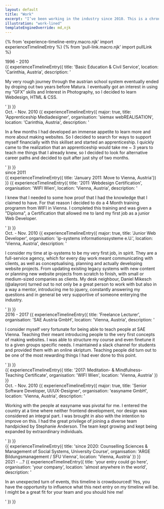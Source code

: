 ```yaml
---
layout: default
title: "Work"
excerpt: "I’ve been working in the industry since 2010. This is a chronological summary of my experiences."
illustration: "work-lined"
templateEngineOverride: md,njk
---
```

{% from 'experience-timeline-entry.macro.njk' import experienceTimelineEntry %}
{% from 'pull-link.macro.njk' import pullLink %}

<div class="wrap-as--full-column">
    
</div>

<div class="wrap-as--full-column  experience-timeline">
    <section class="experience-timeline__line experience-timeline__era">
        <time class="experience-timeline__date">1996 - 2010</time>
        <div class="experience-timeline__group">
            {{ experienceTimelineEntry({
                title: 'Basic Education & Civil Service',
                location: 'Carinthia, Austria',
                description: '<p>My very rough journey through the austrian school system eventually ended by droping out two years before Matura. I eventually got an interest in using my “GFX” skills and Interest in Photography, so I decided to learn Webdesign, HTML & CSS.</p>'
            }) }}
            <div class="experience-timeline__line  vers--subline">
                <time class="experience-timeline__date">Oct. - Nov. 2010</time>
                {{ experienceTimelineEntry({
                    major: true,
                    title: 'Apprenticeship Mediadesigner',
                    organisation: 'siemax webREALISATION',
                    location: 'Carinthia, Austria',
                    description: '<p>In a few months I had developed an immense appetite to learn more and more about making websites. So I decided to search for ways to support myself financially with this skillset and started an apprenticeship. I quickly came to the realization that an apprenticeship would take me ~ 3 years to teach me things that I already knew, so I decided to look for alternative career paths and decided to quit after just shy of two months.</p>'
                }) }}
            </div>
        </div>
    </section>
    <section class="experience-timeline__line experience-timeline__era">
        <time class="experience-timeline__date">since 2011</time>
        <div class="experience-timeline__group">
            {{ experienceTimelineEntry({ title: 'January 2011: Move to Vienna, Austria'}) }}
            {{ experienceTimelineEntry({
                title: '2011: Webdesign Certification',
                organisation: 'WIFI Wien',
                location: 'Vienna, Austria',
                description: '<p>I knew that I needed to some how proof that I had the knowledge that I claimed to have. For that reason I decided to do a 4 Month training programm from WIFI in Vienna. I completed this training and was given a "Diploma", a Certification that allowed me to land my first job as a junior Web Developer.</p>'
            }) }}
            <div class="experience-timeline__line  vers--subline" style="--event-color: #00AEEF">
                <time class="experience-timeline__date">Oct. - Nov. 2010</time>
                {{ experienceTimelineEntry({
                    major: true,
                    title: 'Junior Web Developer',
                    organisation: 'ip-systems informationssysteme e.U.',
                    location: 'Vienna, Austria',
                    description: '<p>I consider my time at ip-systems to be my very first job, in spirit. They are a full-service agency, which for every day work meant communicating with clients, as well as conceptualising, planning and actually developing website projects. From updating existing legacy systems with new content or planning new website projects from scratch to finish, with small or medium-sized companies as clients. My desk neighbour, Daniel Mikesch (@alayron) turned out to not only be a great person to work with but also in a way a mentor, introducing me to jquery, constantly answering my questions and in general be very supportive of someone enterying the industry.</p>'
                }) }}
            </div>
            <div class="experience-timeline__line  vers--subline" style="--event-color: #FF6900">
                <time class="experience-timeline__date">2016 - 2017</time>
                {{ experienceTimelineEntry({
                    title: 'Freelance Lecturer',
                    organisation: 'SAE Austria GmbH',
                    location: 'Vienna, Austria',
                    description: '<p>I consider myself very fortunate for being able to teach people at SAE Vienna. Teaching their meant introducing people to the very first concepts of making websites. I was able to structure my course and even finetune it to a given groups specific needs. I maintained a slack channel for students and provided them with an online skriptum. Teaching people did turn out to be one of the most rewarding things I had ever done to this point.</p>'
                }) }}
            </div>
            {{ experienceTimelineEntry({ 
                title: '2017: Meditation- & Mindfulness-Teaching Certificate',
                organisation: 'WIFI Wien',
                location: 'Vienna, Austria'
            }) }}
            <div class="experience-timeline__line  vers--subline" style="--event-color: #489abf">
                <time class="experience-timeline__date">Oct. - Nov. 2010</time>
                {{ experienceTimelineEntry({
                    major: true,
                    title: 'Senior Software Developer, UI/UX-Designer',
                    organisation: 'easyname GmbH',
                    location: 'Vienna, Austria',
                    description: '<p>Working with the people at easyname was pivotal for me. I entered the country at a time where neither frontend development, nor design was considered an integral part. I was brought in also with the intention to improve on this. I had the great privilege of joining a diverse team handpicked by Stephanie Anderson. The team kept growing and kept being expanded by extraordinary individuals.</p>'
                }) }}
            </div>
            {{ experienceTimelineEntry({ 
                title: 'since 2020: Counselling Sciences & Management of Social Systems, University Course',
                organisation: 'ARGE Bildungsmanagement / SFU Vienna',
                location: 'Vienna, Austria'
            }) }}
            <div class="experience-timeline__line  vers--subline" style="--event-color: #F7ABBE">
                <time class="experience-timeline__date">2021 - ...?</time>
                {{ experienceTimelineEntry({
                    title: 'your entry could go here',
                    organisation: 'your company',
                    location: 'almost anywhere in the world',
                    description: '<p>In an unexpected turn of events, this timeline is crowdsourced! Yes, you have the opportunity to influence what this next entry on my timeline will be. I might be a great fit for your team and you should hire me!</p>'
                }) }}
            </div>
        </div>
    </section>
</div>
